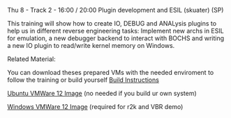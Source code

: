 Thu 8 - Track 2 - 16:00 / 20:00 Plugin development and ESIL (skuater) (SP)

This training will show how to create IO, DEBUG and ANALysis plugins to help us in different reverse engineering tasks: Implement new archs in ESIL for emulation, a new debugger backend to interact with BOCHS and writing a new IO plugin to read/write kernel memory on Windows.

Related Material:

You can download theses prepared VMs with the needed enviroment to follow the training or build yourself <a href="buildinstructions.txt">Build Instructions</a> 

<a href="https://drive.google.com/open?id=0B_MFhpVzvttYOEVDX3A1bkhsaFE">Ubuntu VMWare 12 Image</a> (no needed if you build ur own system)

<a href="https://drive.google.com/open?id=0B_MFhpVzvttYMjJBay1VaEZmZHc">Windows VMWare 12 Image</a> (required for r2k and VBR demo)
